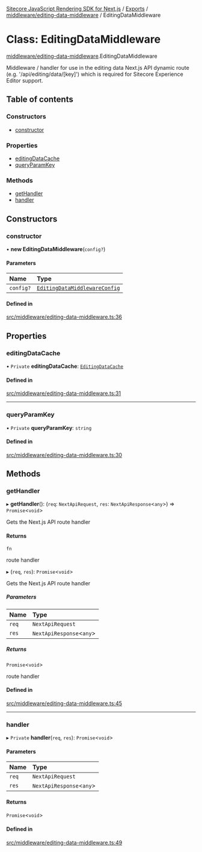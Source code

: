 [Sitecore JavaScript Rendering SDK for Next.js](../README.md) / [Exports](../modules.md) / [middleware/editing-data-middleware](../modules/middleware_editing_data_middleware.md) / EditingDataMiddleware

# Class: EditingDataMiddleware

[middleware/editing-data-middleware](../modules/middleware_editing_data_middleware.md).EditingDataMiddleware

Middleware / handler for use in the editing data Next.js API dynamic route (e.g. '/api/editing/data/[key]')
which is required for Sitecore Experience Editor support.

## Table of contents

### Constructors

- [constructor](middleware_editing_data_middleware.EditingDataMiddleware.md#constructor)

### Properties

- [editingDataCache](middleware_editing_data_middleware.EditingDataMiddleware.md#editingdatacache)
- [queryParamKey](middleware_editing_data_middleware.EditingDataMiddleware.md#queryparamkey)

### Methods

- [getHandler](middleware_editing_data_middleware.EditingDataMiddleware.md#gethandler)
- [handler](middleware_editing_data_middleware.EditingDataMiddleware.md#handler)

## Constructors

### constructor

• **new EditingDataMiddleware**(`config?`)

#### Parameters

| Name | Type |
| :------ | :------ |
| `config?` | [`EditingDataMiddlewareConfig`](../interfaces/middleware_editing_data_middleware.EditingDataMiddlewareConfig.md) |

#### Defined in

[src/middleware/editing-data-middleware.ts:36](https://github.com/Sitecore/jss/blob/e49fd4cc/packages/sitecore-jss-nextjs/src/middleware/editing-data-middleware.ts#L36)

## Properties

### editingDataCache

• `Private` **editingDataCache**: [`EditingDataCache`](../interfaces/middleware_editing_data_cache.EditingDataCache.md)

#### Defined in

[src/middleware/editing-data-middleware.ts:31](https://github.com/Sitecore/jss/blob/e49fd4cc/packages/sitecore-jss-nextjs/src/middleware/editing-data-middleware.ts#L31)

___

### queryParamKey

• `Private` **queryParamKey**: `string`

#### Defined in

[src/middleware/editing-data-middleware.ts:30](https://github.com/Sitecore/jss/blob/e49fd4cc/packages/sitecore-jss-nextjs/src/middleware/editing-data-middleware.ts#L30)

## Methods

### getHandler

▸ **getHandler**(): (`req`: `NextApiRequest`, `res`: `NextApiResponse`<`any`\>) => `Promise`<`void`\>

Gets the Next.js API route handler

#### Returns

`fn`

route handler

▸ (`req`, `res`): `Promise`<`void`\>

Gets the Next.js API route handler

##### Parameters

| Name | Type |
| :------ | :------ |
| `req` | `NextApiRequest` |
| `res` | `NextApiResponse`<`any`\> |

##### Returns

`Promise`<`void`\>

route handler

#### Defined in

[src/middleware/editing-data-middleware.ts:45](https://github.com/Sitecore/jss/blob/e49fd4cc/packages/sitecore-jss-nextjs/src/middleware/editing-data-middleware.ts#L45)

___

### handler

▸ `Private` **handler**(`req`, `res`): `Promise`<`void`\>

#### Parameters

| Name | Type |
| :------ | :------ |
| `req` | `NextApiRequest` |
| `res` | `NextApiResponse`<`any`\> |

#### Returns

`Promise`<`void`\>

#### Defined in

[src/middleware/editing-data-middleware.ts:49](https://github.com/Sitecore/jss/blob/e49fd4cc/packages/sitecore-jss-nextjs/src/middleware/editing-data-middleware.ts#L49)

